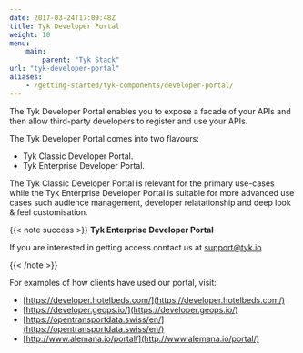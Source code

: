 ```yaml
---
date: 2017-03-24T17:09:48Z
title: Tyk Developer Portal
weight: 10
menu: 
    main:
        parent: "Tyk Stack"
url: "tyk-developer-portal"
aliases:
    - /getting-started/tyk-components/developer-portal/
---
```


The Tyk Developer Portal enables you to expose a facade of your APIs and then allow third-party developers to register and use your APIs.

The Tyk Developer Portal comes into two flavours:
*   Tyk Classic Developer Portal.
*   Tyk Enterprise Developer Portal.

The Tyk Classic Developer Portal is relevant for the primary use-cases while the Tyk Enterprise Developer Portal is suitable for more advanced use cases such audience management, developer relatationship and deep look & feel customisation.

{{< note success >}}
**Tyk Enterprise Developer Portal**

If you are interested in getting access contact us at [support@tyk.io](<mailto:support@tyk.io?subject=Tyk Enterprise Portal Beta>)

{{< /note >}}

For examples of how clients have used our portal, visit:

- [https://developer.hotelbeds.com/](https://developer.hotelbeds.com/)
- [https://developer.geops.io/](https://developer.geops.io/)
- [https://opentransportdata.swiss/en/](https://opentransportdata.swiss/en/)
- [http://www.alemana.io/portal/](http://www.alemana.io/portal/)


